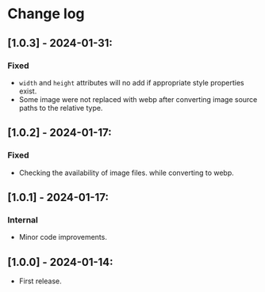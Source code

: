 # Change log

## [1.0.3] - 2024-01-31:
### Fixed
- `width` and `height` attributes will no add if appropriate style properties exist.
- Some image were not replaced with webp after converting image source paths to the relative type.

## [1.0.2] - 2024-01-17:
### Fixed
- Checking the availability of image files. while converting to webp.

## [1.0.1] - 2024-01-17:
### Internal
- Minor code improvements.

## [1.0.0] - 2024-01-14:
- First release.
